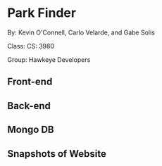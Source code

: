 # Park Finder

By: Kevin O'Connell, Carlo Velarde, and Gabe Solis

Class: CS: 3980

Group: Hawkeye Developers

## Front-end

## Back-end

## Mongo DB

## Snapshots of Website



